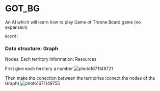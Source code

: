 # GOT_BG
An AI which will learn how to play Game of Throne Board game (no expansion)

`Board:`
### Data structure: Graph

Nodes: Each territory
Information: Resources

First give each territory a number
![photo1671149721](https://user-images.githubusercontent.com/29286860/207993423-0c92745b-34b2-4931-af15-45a3d8ef9b6a.jpeg)

Then make the conection between the territories (conect the nodes of the Graph)
![photo1671149755](https://user-images.githubusercontent.com/29286860/207993434-634e1785-2fce-4676-b6aa-44369624442e.jpeg)
